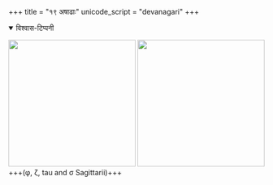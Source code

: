 +++
title = "१९ अषाढाः"
unicode_script = "devanagari"
+++

<details open><summary>विश्वास-टिप्पनी</summary>

[<img src="/devaH/AryaH/hindukaH/lokAntaram/images/naxatram/wiki/aShADhAH.png" width="250"/>](/devaH/AryaH/hindukaH/lokAntaram/images/naxatram/wiki/aShADhAH.png)
[<img src="/devaH/AryaH/hindukaH/lokAntaram/images/naxatram/stellarium/uttara-aShADhAH.png" width="250"/>](/devaH/AryaH/hindukaH/lokAntaram/images/naxatram/stellarium/uttara-aShADhAH.png)
+++(φ, ζ, tau and σ Sagittarii)+++
</details>


